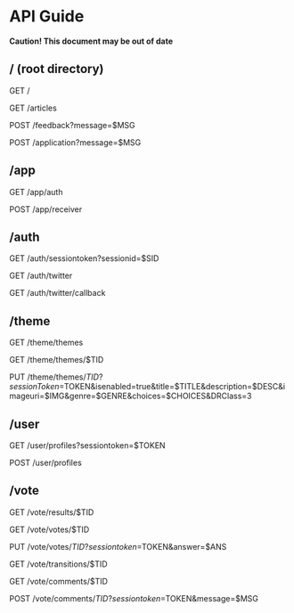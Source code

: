 # API Guide

**Caution! This document may be out of date**

## / (root directory)

GET /

GET /articles

POST /feedback?message=$MSG

POST /application?message=$MSG

## /app

GET /app/auth

POST /app/receiver

## /auth

GET /auth/sessiontoken?sessionid=$SID

GET /auth/twitter

GET /auth/twitter/callback

## /theme

GET /theme/themes

GET /theme/themes/$TID

PUT /theme/themes/$TID?sessionToken=$TOKEN&isenabled=true&title=$TITLE&description=$DESC&imageuri=$IMG&genre=$GENRE&choices=$CHOICES&DRClass=3

## /user

GET /user/profiles?sessiontoken=$TOKEN

POST /user/profiles

## /vote

GET /vote/results/$TID

GET /vote/votes/$TID

PUT /vote/votes/$TID?sessiontoken=$TOKEN&answer=$ANS

GET /vote/transitions/$TID

GET /vote/comments/$TID

POST /vote/comments/$TID?sessiontoken=$TOKEN&message=$MSG
